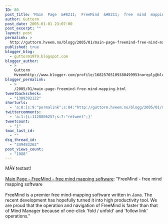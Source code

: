 ```yaml
---
ID: 80
post_title: 'Main  Page  &#8211;  FreeMind  &#8211;  free  mind  mapping  software'
author: Guttorm
post_date: 2005-01-01 23:07:00
post_excerpt: ""
layout: post
permalink: >
  http://guttorm.hveem.no/blogg/2005/01/main-page-freemind-free-mind-mapping-software/
published: true
blogger_blog:
  - guttorm1979.blogspot.com
blogger_author:
  - >
    Guttorm
    Hveemhttp://www.blogger.com/profile/16825705109380499953noreply@blogger.com
blogger_permalink:
  - >
    /2005/01/main-page-freemind-free-mind-mapping.html
tweetbackscheck:
  - "1309392122"
shorturls:
  - 'a:8:{s:9:"permalink";s:84:"http://guttorm.hveem.no/blogg/2005/01/main-page-freemind-free-mind-mapping-software/";s:7:"tinyurl";s:25:"http://tinyurl.com/amnmkn";s:4:"isgd";s:17:"http://is.gd/gMqt";s:5:"bitly";s:19:"http://bit.ly/sOhJx";s:5:"snipr";s:22:"http://snipr.com/aibbi";s:5:"snurl";s:22:"http://snurl.com/aibbi";s:7:"snipurl";s:24:"http://snipurl.com/aibbi";s:4:"trim";s:17:"http://tr.im/bknx";}'
twittercomments:
  - 'a:1:{i:1128806257;s:7:"retweet";}'
tweetcount:
  - "1"
tmac_last_id:
  - ""
dsq_thread_id:
  - "349483262"
post_views_count:
  - "1088"
---
```

MÃ¥ testast!
<br />
<br /><a href="http://freemind.sourceforge.net/wiki/index.php/Main_Page">Main Page - FreeMind - free mind mapping software</a>: "FreeMind - free mind mapping software 
<br />
<br />FreeMind is a premier free mind-mapping software written in Java. The recent development has hopefully turned it into high productivity tool. We are proud that the operation and navigation of FreeMind is faster than that of Mind Manager because of one-click 'fold / unfold' and 'follow link' operations."